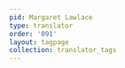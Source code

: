 ```yaml
---
pid: Margaret Lawlace
type: translator
order: '091'
layout: tagpage
collection: translator_tags
---
```

